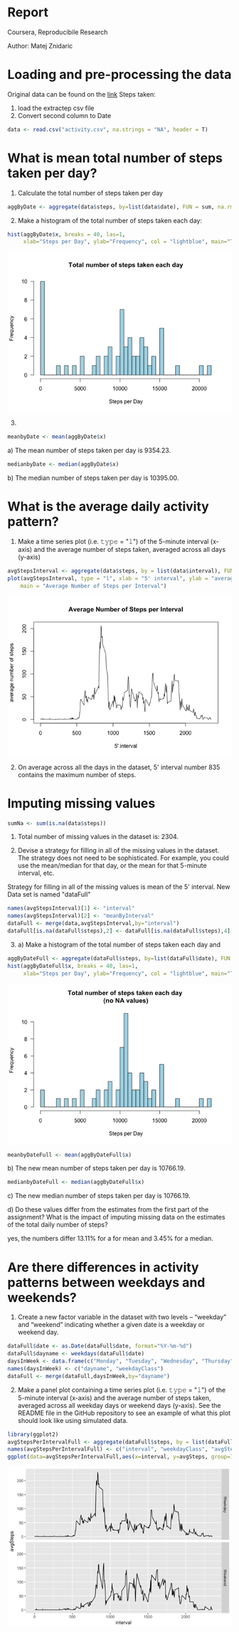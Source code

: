 # Report
Coursera, Reproducibile Research

Author: Matej Znidaric 

# Loading and pre-processing the data
Original data can be found on the [link](https://d396qusza40orc.cloudfront.net/repdata%2Fdata%2Factivity.zip)
Steps taken:
1. load the extractep csv file
2. Convert second column to Date


```r
data <- read.csv("activity.csv", na.strings = "NA", header = T)
```


# What is mean total number of steps taken per day? 

1. Calculate the total number of steps taken per day

```r
aggByDate <- aggregate(data$steps, by=list(data$date), FUN = sum, na.rm=TRUE)
```

2. Make a histogram of the total number of steps taken each day:

```r
hist(aggByDate$x, breaks = 40, las=1, 
     xlab="Steps per Day", ylab="Frequency", col = "lightblue", main="Total number of steps taken each day")
```

![](PA1_template_files/figure-html/unnamed-chunk-3-1.png)<!-- -->

3. 

```r
meanbyDate <- mean(aggByDate$x)
```
a) The mean number of steps taken per day is 9354.23.

```r
medianbyDate <- median(aggByDate$x)
```
b) The median number of steps taken per day is 10395.00. 


# What is the average daily activity pattern?

1. Make a time series plot (i.e. 𝚝𝚢𝚙𝚎 = "𝚕") of the 5-minute interval (x-axis) and the average number of steps taken, averaged across all days (y-axis)

```r
avgStepsInterval <- aggregate(data$steps, by = list(data$interval), FUN = "mean", na.rm = TRUE)
plot(avgStepsInterval, type = "l", xlab = "5' interval", ylab = "average number of steps", 
    main = "Average Number of Steps per Interval")
```

![](PA1_template_files/figure-html/unnamed-chunk-6-1.png)<!-- -->

2. On average across all the days in the dataset, 5' interval number 835 contains the maximum number of steps.


# Imputing missing values


```r
sumNa <- sum(is.na(data$steps))
```
1. Total number of missing values in the dataset is: 2304.

2. Devise a strategy for filling in all of the missing values in the dataset. The strategy does not need to be sophisticated. For example, you could use the mean/median for that day, or the mean for that 5-minute interval, etc.

Strategy for filling in all of the missing values is mean of the 5' interval. New Data set is named "dataFull"

```r
names(avgStepsInterval)[1] <- "interval"
names(avgStepsInterval)[2] <- "meanByInterval"
dataFull <- merge(data,avgStepsInterval,by="interval")
dataFull[is.na(dataFull$steps),2] <- dataFull[is.na(dataFull$steps),4]
```

3. a) Make a histogram of the total number of steps taken each day and 

```r
aggByDateFull <- aggregate(dataFull$steps, by=list(dataFull$date), FUN = sum, na.rm=TRUE)
hist(aggByDateFull$x, breaks = 40, las=1, 
     xlab="Steps per Day", ylab="Frequency", col = "lightblue", main="Total number of steps taken each day \n(no NA values)")
```

![](PA1_template_files/figure-html/unnamed-chunk-9-1.png)<!-- -->


```r
meanbyDateFull <- mean(aggByDateFull$x)
```
b) The new mean number of steps taken per day is 10766.19.


```r
medianbyDateFull <- median(aggByDateFull$x)
```
c) The new median number of steps taken per day is 10766.19. 

d) Do these values differ from the estimates from the first part of the assignment? What is the impact of imputing missing data on the estimates of the total daily number of steps?

yes, the numbers differ 13.11% for a for mean and 3.45% for a median.


# Are there differences in activity patterns between weekdays and weekends?

1. Create a new factor variable in the dataset with two levels – “weekday” and “weekend” indicating whether a given date is a weekday or weekend day.

```r
dataFull$date <- as.Date(dataFull$date, format="%Y-%m-%d")
dataFull$dayname <- weekdays(dataFull$date)
daysInWeek <- data.frame(c("Monday", "Tuesday", "Wednesday", "Thursday", "Friday", "Saturday", "Sunday"), c(rep("Weekday",5), rep("Weekend",2)), StringsAsFactors=FALSE)
names(daysInWeek) <- c("dayname", "weekdayClass")
dataFull <- merge(dataFull,daysInWeek,by="dayname")
```

2. Make a panel plot containing a time series plot (i.e. 𝚝𝚢𝚙𝚎 = "𝚕") of the 5-minute interval (x-axis) and the average number of steps taken, averaged across all weekday days or weekend days (y-axis). See the README file in the GitHub repository to see an example of what this plot should look like using simulated data.

```r
library(ggplot2)
avgStepsPerIntervalFull <- aggregate(dataFull$steps, by = list(dataFull$interval, dataFull$weekdayClass), FUN = "mean", na.rm = TRUE)
names(avgStepsPerIntervalFull) <- c("interval", "weekdayClass", "avgSteps")
ggplot(data=avgStepsPerIntervalFull,aes(x=interval, y=avgSteps, group=1)) + geom_line() + facet_grid(weekdayClass~.)
```

![](PA1_template_files/figure-html/unnamed-chunk-13-1.png)<!-- -->









